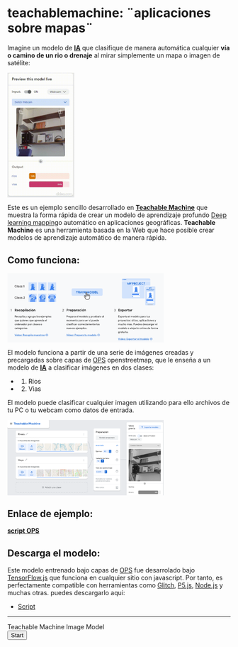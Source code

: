 # teachablemachine: ¨aplicaciones sobre mapas¨

Imagine un modelo de **[IA](https://towardsdatascience.com/search?q=Artificial%20inteligent)** que clasifique de manera automática cualquier **vía o camino de un rio o drenaje** al mirar simplemente un mapa o imagen de satélite: 

<img src='./img/777-min.gif' alt='Logo Head' align='center' width='30%'></img>
<br>

Este es un ejemplo sencillo desarrollado en **[Teachable Machine](https://teachablemachine.withgoogle.com/)** que muestra la forma rápida de crear un modelo de aprendizaje profundo [Deep learning mapping](https://towardsdatascience.com/deep-learning-for-visual-searches-and-mapping-89b85061ef9e)o automático en aplicaciones geográficas.
**Teachable Machine** es una herramienta basada en la Web que hace posible crear modelos de aprendizaje automático de manera rápida.
## Como funciona:

<img src='./img/Captura2.PNG' alt='how' align='center' width='70%'></img>
<br>

El modelo funciona a partir de una serie de imágenes creadas y precargadas sobre capas de [OPS](https://blog.openstreetmap.org/category/operations/) openstreetmap, que le enseña a un modelo de **[IA](https://towardsdatascience.com/search?q=Artificial%20inteligent)** a clasificar imágenes en dos clases: 
* 1. Rios
* 2. Vias

El modelo puede clasificar cualquier imagen utilizando para ello archivos de tu PC o tu webcam como datos de entrada.

<img src='./img/Captura.PNG' alt='class' align='center' width='70%'></img>
<br>

## Enlace de ejemplo:

**[script OPS](https://teachablemachine.withgoogle.com/models/dhroGiDRg/)**
    
## Descarga el modelo:
Este modelo entrenado bajo capas de [OPS](https://blog.openstreetmap.org/category/operations/) fue desarrolado bajo [TensorFlow.js](https://www.tensorflow.org/js?hl=es-419) que funciona en cualquier sitio con javascript. Por tanto, es perfectamente compatible con herramientas como [Glitch](https://glitch.com/), [P5.js](https://p5js.org/), [Node.js](https://nodejs.org/es/) y muchas otras. puedes descargarlo aqui:
* [Script](https://github.com/Alexanderariza/teachablemachine/blob/master/model.json)

----------------------------------------------------
<div>Teachable Machine Image Model</div>
<button type="button" onclick="init()">Start</button>
<div id="webcam-container"></div>
<div id="label-container"></div>
<script src="https://cdn.jsdelivr.net/npm/@tensorflow/tfjs@1.3.1/dist/tf.min.js"></script>
<script src="https://cdn.jsdelivr.net/npm/@teachablemachine/image@0.8/dist/teachablemachine-image.min.js"></script>
<script type="text/javascript">
    // More API functions here:
    // https://github.com/googlecreativelab/teachablemachine-community/tree/master/libraries/image
 
--------------------------------------------------------------------------------------------------
